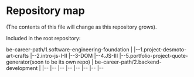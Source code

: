 # Repository map

(The contents of this file will change as this repository grows).

Included in the root repository:

be-career-path/1.software-engineering-foundation
    |
    |--1.project-desmoto-art-crafts
    |--2.intro-js-I-II
    |--3-DOM
    |--4.JS-III
    |--5.portfolio-project-quote-generator(soon to be its own repo)
    |
be-career-path/2.backend-development
    |
    |--
    |--
    |--
    |--
    |--
    |--
    |--
    |--